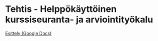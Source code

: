 # Tehtis - Helppökäyttöinen kurssiseuranta- ja arviointityökalu

[Esittely (Google Docs)](https://docs.google.com/presentation/d/1ACp9ww-HuRVhfQZNqj_Yfmc7Zyun5GOq4Aj1W9ulikI/edit?usp=sharing)
